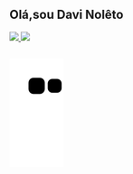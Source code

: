 ## Olá,sou Davi Nolêto
 <div>
  <a href="https://github.com/Davinoper">
  <img height="180em" src="https://github-readme-stats.vercel.app/api?username=Davinoper&show_icons=true&theme=dark&include_all_commits=true&count_private=true"/>
  <img height="180em" src="https://github-readme-stats.vercel.app/api/top-langs/?username=Davinoper&layout=compact&langs_count=7&theme=dark"/>
</div>

  
  ##
 
 
  ![Snake animation](https://github.com/rafaballerini/rafaballerini/blob/output/github-contribution-grid-snake.svg)
 
</div>
